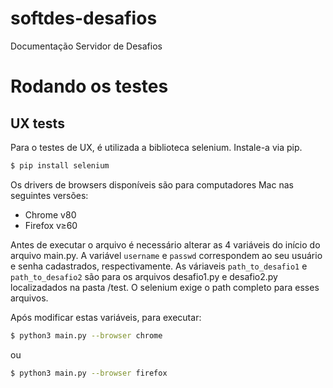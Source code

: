 # softdes-desafios
Documentação Servidor de Desafios

# Rodando os testes

## UX tests
Para o testes de UX, é utilizada a biblioteca selenium. Instale-a via pip.

```bash
$ pip install selenium
```

Os drivers de browsers disponíveis são para computadores Mac nas seguintes versões:
* Chrome v80
* Firefox v≥60

Antes de executar o arquivo é necessário alterar as 4 variáveis do início do arquivo main.py.
A variável <code>username</code> e <code>passwd</code> correspondem ao seu usuário e senha cadastrados,
respectivamente. As váriaveis <code>path_to_desafio1</code> e <code>path_to_desafio2</code> são para 
os arquivos desafio1.py e desafio2.py localizadados na pasta /test. O selenium exige o path completo para 
esses arquivos.

Após modificar estas variáveis, para executar:
```bash
$ python3 main.py --browser chrome
```
ou 
```bash
$ python3 main.py --browser firefox
```